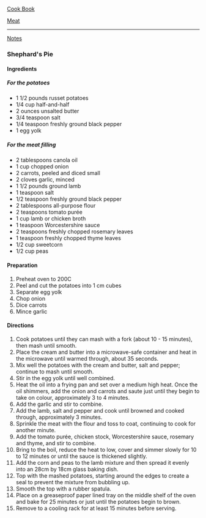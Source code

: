[Cook Book](https://github.com/vmsmith/CookBook/blob/master/README.md)  

[Meat](https://github.com/vmsmith/CookBook/blob/master/meat.md)  

-----  

[Notes](https://github.com/vmsmith/CookBook/blob/master/notes.md)  

### Shephard's Pie  

#### Ingredients  

##### For the potatoes  
* 1 1/2 pounds russet potatoes
* 1/4 cup half-and-half
* 2 ounces unsalted butter
* 3/4 teaspoon salt
* 1/4 teaspoon freshly ground black pepper
* 1 egg yolk

##### For the meat filling   
* 2 tablespoons canola oil  
* 1 cup chopped onion  
* 2 carrots, peeled and diced small  
* 2 cloves garlic, minced  
* 1 1/2 pounds ground lamb  
* 1 teaspoon salt  
* 1/2 teaspoon freshly ground black pepper  
* 2 tablespoons all-purpose flour  
* 2 teaspoons tomato purée  
* 1 cup lamb or chicken broth  
* 1 teaspoon Worcestershire sauce  
* 2 teaspoons freshly chopped rosemary leaves  
* 1 teaspoon freshly chopped thyme leaves  
* 1/2 cup sweetcorn  
* 1/2 cup peas  

#### Preparation  

1. Preheat oven to 200C
2. Peel and cut the potatoes into 1 cm cubes  
3. Separate egg yolk  
4. Chop onion    
5. Dice carrots  
6. Mince garlic  



#### Directions  

1. Cook potatoes until they can mash with a fork (about 10 - 15 minutes), then mash until smooth.       
2. Place the cream and butter into a microwave-safe container and heat in the microwave until warmed through, about 35 seconds.  
3. Mix well the potatoes with the cream and butter, salt and pepper; continue to mash until smooth.  
4. Stir in the egg yolk until well combined.  
5. Heat the oil into a frying pan and set over a medium high heat. Once the oil shimmers, add the onion and carrots and saute just until they begin to take on colour, approximately 3 to 4 minutes.  
6. Add the garlic and stir to combine.  
7. Add the lamb, salt and pepper and cook until browned and cooked through, approximately 3 minutes.  
8. Sprinkle the meat with the flour and toss to coat, continuing to cook for another minute.  
9. Add the tomato purée, chicken stock, Worcestershire sauce, rosemary and thyme, and stir to combine. 
10. Bring to the boil, reduce the heat to low, cover and simmer slowly for 10 to 12 minutes or until the sauce is thickened slightly.  
11. Add the corn and peas to the lamb mixture and then spread it evenly into an 28cm by 18cm glass baking dish.  
12. Top with the mashed potatoes, starting around the edges to create a seal to prevent the mixture from bubbling up.  
13. Smooth the top with a rubber spatula.  
14. Place on a greaseproof paper lined tray on the middle shelf of the oven and bake for 25 minutes or just until the potatoes begin to brown.  
15. Remove to a cooling rack for at least 15 minutes before serving.
